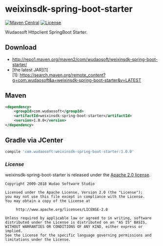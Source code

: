 # weixinsdk-spring-boot-starter
[![Maven Central](https://maven-badges.herokuapp.com/maven-central/com.wudaosoft/weixinsdk-spring-boot-starter/badge.svg)](https://maven-badges.herokuapp.com/maven-central/com.wudaosoft/weixinsdk-spring-boot-starter/)
[![License](https://img.shields.io/badge/license-Apache%202-4EB1BA.svg)](https://www.apache.org/licenses/LICENSE-2.0.html)

Wudaosoft Httpclient SpringBoot Starter.

## Download

- http://repo1.maven.org/maven2/com/wudaosoft/weixinsdk-spring-boot-starter/  
- [the latest JAR][1]  
[1]: https://search.maven.org/remote_content?g=com.wudaosoft&a=weixinsdk-spring-boot-starter&v=LATEST

## Maven

```xml
<dependency>
    <groupId>com.wudaosoft</groupId>
    <artifactId>weixinsdk-spring-boot-starter</artifactId>
    <version>1.0.0</version>
</dependency>
```
## Gradle via JCenter

``` groovy
compile 'com.wudaosoft:weixinsdk-spring-boot-starter:1.0.0'
```
### *License*

weixinsdk-spring-boot-starter is released under the [Apache 2.0 license](../LICENSE).

```
Copyright 2009-2018 Wudao Software Studio

Licensed under the Apache License, Version 2.0 (the "License");
you may not use this file except in compliance with the License.
You may obtain a copy of the License at

     http://www.apache.org/licenses/LICENSE-2.0

Unless required by applicable law or agreed to in writing, software
distributed under the License is distributed on an "AS IS" BASIS,
WITHOUT WARRANTIES OR CONDITIONS OF ANY KIND, either express or implied.
See the License for the specific language governing permissions and
limitations under the License.
```
